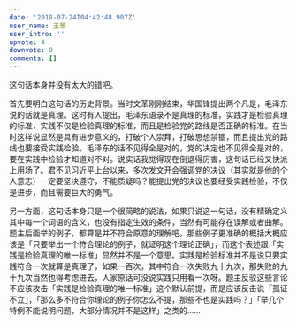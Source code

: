 ```yaml
---
date: '2018-07-24T04:42:48.907Z'
user_name: 玉葱
user_intro: ''
upvote: 4
downvote: 0
comments: []
---
```


这句话本身并没有太大的错吧。

首先要明白这句话的历史背景。当时文革刚刚结束，华国锋提出两个凡是，毛泽东说的话就是真理。这时有人提出，毛泽东语录不是真理的标准，实践才是检验真理的标准，实践不仅是检验真理的标准，而且是检验党的路线是否正确的标准。在当时这样说显然是具有进步意义的，打破个人崇拜，打破思想禁锢，而且提出党的路线也要接受实践检验。毛泽东的话不见得全是对的，党的决定也不见得全是对的，要在实践中检验才知道对不对。说实话我觉得现在倒退得厉害，这句话已经又快派上用场了。君不见习近平上台以来，多次发文开会强调党的决议（其实就是他的个人意志）一定要坚决遵守，不能质疑吗？能提出党的决议也要经受实践检验，不仅是进步，而且需要巨大的勇气。

另一方面，这句话本身只是一个很简略的说法，如果只说这一句话，没有精确定义其中每一个词语的含义，也没有指定生效的条件，当然有可能存在误解或者曲解。题主后面举的例子，都算是并不符合原意的理解吧。那些例子更准确的概括大概应该是「只要举出一个符合理论的例子，就证明这个理论正确」，而这个表述跟「实践是检验真理的唯一标准」显然并不是一个意思。实践是检验标准并不是说只要实践符合一次就算是真理了，如果一百次，其中符合一次失败九十九次，那失败的九十九次当然也得考虑进去，人家原话可没说实践只用看一次呀。题主反驳这些言论不应该攻击「实践是检验真理的唯一标准」这个默认前提，而是应该反击说「孤证不立」，「那么多不符合你理论的例子你怎么不提，那些不也是实践吗？」「举几个特例不能说明问题，大部分情况并不是这样」之类的……
